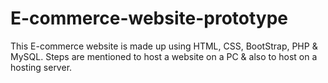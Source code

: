 # E-commerce-website-prototype
This E-commerce website is made up using HTML, CSS, BootStrap, PHP &amp; MySQL.
Steps are mentioned to host a website on a PC & also to host on a hosting server.
